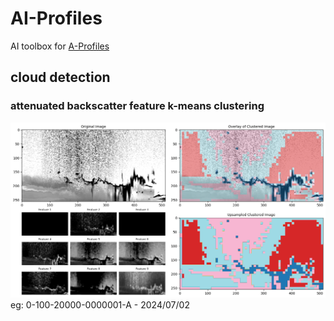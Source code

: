# AI-Profiles

AI toolbox for [A-Profiles](https://github.com/AugustinMortier/a-profiles)

## cloud detection
### attenuated backscatter feature k-means clustering
![image](images/clustered/20240702-0-100-20000-0000001-A.png)
eg: 0-100-20000-0000001-A - 2024/07/02